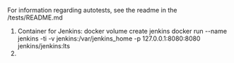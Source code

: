 For information regarding autotests, see the readme in the /tests/README.md

1. Container for Jenkins: 
docker volume create jenkins
docker run --name jenkins -ti     -v jenkins:/var/jenkins_home     -p 127.0.0.1:8080:8080     jenkins/jenkins:lts
2. 